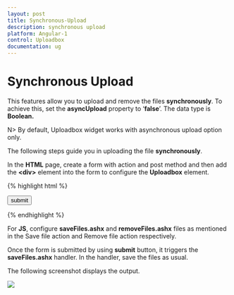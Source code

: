 ```yaml
---
layout: post
title: Synchronous-Upload
description: synchronous upload 
platform: Angular-1
control: Uploadbox
documentation: ug
---
```


# Synchronous Upload 

This features allow you to upload and remove the files **synchronously**. To achieve this, set the **asyncUpload** property to ‘**false**’. The data type is **Boolean.**

N> By default, Uploadbox widget works with asynchronous upload option only.

The following steps guide you in uploading the file **synchronously**.

In the **HTML** page, create a form with action and post method and then add the **&lt;div&gt;** element into the form to configure the **Uploadbox** element.

{% highlight html %}

<form id="upload" method="post" action="saveFiles.ashx">
    <div id="Uploadbox" ej-uploadbox e-asyncupload="false"></div>
    <input type="submit" value="submit" />
</form>

{% endhighlight %}

For **JS**, configure **saveFiles.ashx** and **removeFiles.ashx** files as mentioned in the Save file action and Remove file action respectively. 

Once the form is submitted by using **submit** button, it triggers the **saveFiles.ashx** handler. In the handler, save the files as usual.

The following screenshot displays the output.

![](/js/UploadBox/Synchronous-Upload_images/Synchronous-Upload_img1.png) 


